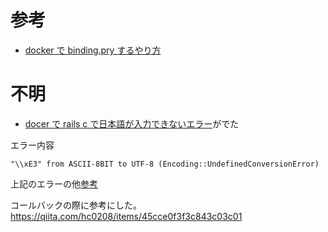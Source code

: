 # 参考

- [docker で binding.pry するやり方](https://qiita.com/hb5kz/items/7c9d266480079910de5c)

# 不明

- [docer で rails c で日本語が入力できないエラー](https://qiita.com/yuudevelop/items/9818e43145223a077997)がでた

エラー内容

```
"\\xE3" from ASCII-8BIT to UTF-8 (Encoding::UndefinedConversionError)
```

上記のエラーの他[参考](https://qiita.com/kbaba1001/items/39f81156589dd9a0d678#comment-6ed4ff57c5a4263b36a8)

コールバックの際に参考にした。
https://qiita.com/hc0208/items/45cce0f3f3c843c03c01
